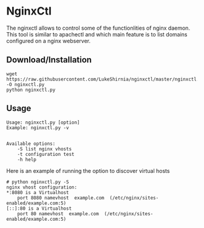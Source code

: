 <h1>NginxCtl</h1>

The nginxctl allows to control some of the functionlities of nginx daemon.
This tool is similar to apachectl and which main feature is to list
domains configured on a nginx webserver.

<h2>Download/Installation</h2>

```
wget https://raw.githubusercontent.com/LukeShirnia/nginxctl/master/nginxctl.py -O nginxctl.py 
python nginxctl.py
```


<h2>Usage</h2>

```
Usage: nginxctl.py [option]
Example: nginxctl.py -v


Available options:
	-S list nginx vhosts
	-t configuration test
	-h help
```

Here is an example of running the option to discover virtual hosts

```
# python nginxctl.py -S
nginx vhost configuration:
*:8080 is a Virtualhost
	port 8080 namevhost  example.com  (/etc/nginx/sites-enabled/example.com:5)
[::]:80 is a Virtualhost
	port 80 namevhost  example.com  (/etc/nginx/sites-enabled/example.com:5)

```

